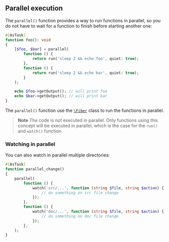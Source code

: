 ## Parallel execution

The `parallel()` function provides a way to run functions in parallel,
so you do not have to wait for a function to finish before starting another one:

```php
#[AsTask]
function foo(): void
{
    [$foo, $bar] = parallel(
        function () {
            return run('sleep 2 && echo foo', quiet: true);
        },
        function () {
            return run('sleep 2 && echo bar', quiet: true);
        }
    );

    echo $foo->getOutput(); // will print foo
    echo $bar->getOutput(); // will print bar
}
```

The `parallel()` function use the [`\Fiber`](https://www.php.net/Fiber) class to
run the functions in parallel.

> **Note**
> The code is not executed in parallel. Only functions using this concept
> will be executed in parallel, which is the case for
> the `run()` and `watch()` function.

### Watching in parallel

You can also watch in parallel multiple directories:

```php
#[AsTask]
function parallel_change()
{
    parallel(
        function () {
            watch('src/...', function (string $file, string $action) {
                // do something on src file change
            });
        },
        function () {
            watch('doc/...', function (string $file, string $action) {
                // do something on doc file change
            });
        },
    );
}
